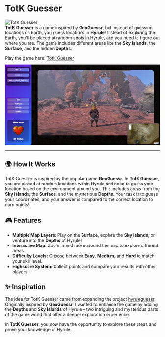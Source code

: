 # TotK Guesser

![TotK Guesser](https://img.shields.io/badge/Status-Active-brightgreen)  
**TotK Guesser** is a game inspired by **GeoGuessr**, but instead of guessing locations on Earth, you guess locations in **Hyrule**! Instead of exploring the Earth, you’ll be placed at random spots in Hyrule, and you need to figure out where you are. The game includes different areas like the **Sky Islands**, the **Surface**, and the hidden **Depths**.

Play the game here: [TotK Guesser](https://knaxas.github.io/totk-guesser/)

![Showcase](https://github.com/knaxas/totk-guesser/blob/master/assets/images/demo_pic_github.png?raw=true)

---

## 🌍 How It Works

TotK Guesser is inspired by the popular game **GeoGuessr**. In **TotK Guesser**, you are placed at random locations within Hyrule and need to guess your location based on the environment around you. This includes areas from the **Sky Islands**, the **Surface**, and the mysterious **Depths**. Your task is to guess your coordinates, and your answer is compared to the correct location to earn points!

## 🎮 Features

- **Multiple Map Layers:** Play on the **Surface**, explore the **Sky Islands**, or venture into the **Depths** of Hyrule!
- **Interactive Map:** Zoom in and move around the map to explore different areas.
- **Difficulty Levels:** Choose between **Easy**, **Medium**, and **Hard** to match your skill level.
- **Highscore System:** Collect points and compare your results with other players.

## ✨ Inspiration

The idea for TotK Guesser came from expanding the project [hyruleguessr](https://hyruleguessr.com). Originally inspired by **GeoGuessr**, I wanted to enhance the game by adding the **Depths** and **Sky Islands** of Hyrule – two intriguing and mysterious parts of the game world that offer a deeper exploration experience. 

In **TotK Guesser**, you now have the opportunity to explore these areas and prove your knowledge of Hyrule.

